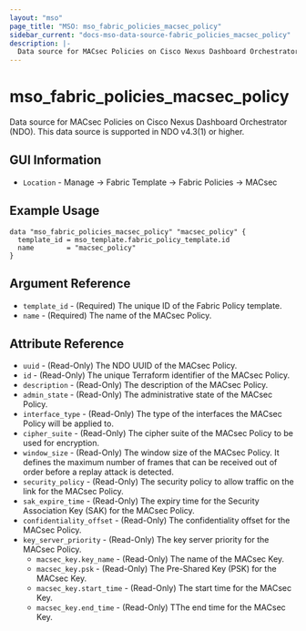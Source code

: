 ```yaml
---
layout: "mso"
page_title: "MSO: mso_fabric_policies_macsec_policy"
sidebar_current: "docs-mso-data-source-fabric_policies_macsec_policy"
description: |-
  Data source for MACsec Policies on Cisco Nexus Dashboard Orchestrator (NDO)
---
```




# mso_fabric_policies_macsec_policy #

Data source for MACsec Policies on Cisco Nexus Dashboard Orchestrator (NDO). This data source is supported in NDO v4.3(1) or higher.

## GUI Information ##

* `Location` - Manage -> Fabric Template -> Fabric Policies -> MACsec

## Example Usage ##

```hcl
data "mso_fabric_policies_macsec_policy" "macsec_policy" {
  template_id = mso_template.fabric_policy_template.id
  name        = "macsec_policy"
}
```

## Argument Reference ##

* `template_id` - (Required) The unique ID of the Fabric Policy template.
* `name` - (Required) The name of the MACsec Policy.

## Attribute Reference ##

* `uuid` - (Read-Only) The NDO UUID of the MACsec Policy.
* `id` - (Read-Only) The unique Terraform identifier of the MACsec Policy.
* `description` - (Read-Only) The description of the MACsec Policy.
* `admin_state` - (Read-Only) The administrative state of the MACsec Policy.
* `interface_type` - (Read-Only) The type of the interfaces the MACsec Policy will be applied to.
* `cipher_suite` - (Read-Only) The cipher suite of the MACsec Policy to be used for encryption.
* `window_size` - (Read-Only) The window size of the MACsec Policy. It defines the maximum number of frames that can be received out of order before a replay attack is detected.
* `security_policy` - (Read-Only) The security policy to allow traffic on the link for the MACsec Policy.
* `sak_expire_time` - (Read-Only) The expiry time for the Security Association Key (SAK) for the MACsec Policy.
* `confidentiality_offset` - (Read-Only) The confidentiality offset for the MACsec Policy.
* `key_server_priority` - (Read-Only) The key server priority for the MACsec Policy.
  * `macsec_key.key_name` - (Read-Only) The name of the MACsec Key.
  * `macsec_key.psk` - (Read-Only) The Pre-Shared Key (PSK) for the MACsec Key.
  * `macsec_key.start_time` - (Read-Only) The start time for the MACsec Key.
  * `macsec_key.end_time` - (Read-Only) TThe end time for the MACsec Key.
